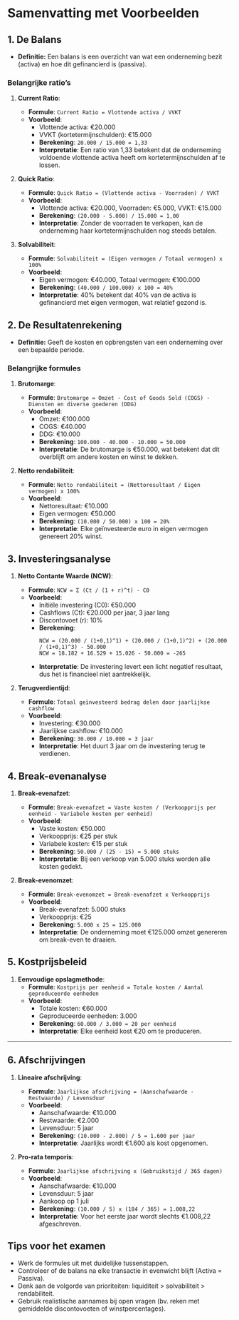 
# **Samenvatting met Voorbeelden**


## **1. De Balans**
- **Definitie:** Een balans is een overzicht van wat een onderneming bezit (activa) en hoe dit gefinancierd is (passiva).

### **Belangrijke ratio’s**
1. **Current Ratio**:
   - **Formule**: `Current Ratio = Vlottende activa / VVKT`
   - **Voorbeeld**: 
     - Vlottende activa: €20.000  
     - VVKT (kortetermijnschulden): €15.000  
     - **Berekening**: `20.000 / 15.000 = 1,33`  
     - **Interpretatie**: Een ratio van 1,33 betekent dat de onderneming voldoende vlottende activa heeft om kortetermijnschulden af te lossen.

2. **Quick Ratio**:
   - **Formule**: `Quick Ratio = (Vlottende activa - Voorraden) / VVKT`
   - **Voorbeeld**: 
     - Vlottende activa: €20.000, Voorraden: €5.000, VVKT: €15.000  
     - **Berekening**: `(20.000 - 5.000) / 15.000 = 1,00`  
     - **Interpretatie**: Zonder de voorraden te verkopen, kan de onderneming haar kortetermijnschulden nog steeds betalen.

3. **Solvabiliteit**:
   - **Formule**: `Solvabiliteit = (Eigen vermogen / Totaal vermogen) x 100%`
   - **Voorbeeld**: 
     - Eigen vermogen: €40.000, Totaal vermogen: €100.000  
     - **Berekening**: `(40.000 / 100.000) x 100 = 40%`  
     - **Interpretatie**: 40% betekent dat 40% van de activa is gefinancierd met eigen vermogen, wat relatief gezond is.



## **2. De Resultatenrekening**
- **Definitie:** Geeft de kosten en opbrengsten van een onderneming over een bepaalde periode.

### **Belangrijke formules**
1. **Brutomarge**:
   - **Formule**: `Brutomarge = Omzet - Cost of Goods Sold (COGS) - Diensten en diverse goederen (DDG)`
   - **Voorbeeld**:
     - Omzet: €100.000  
     - COGS: €40.000  
     - DDG: €10.000  
     - **Berekening**: `100.000 - 40.000 - 10.000 = 50.000`  
     - **Interpretatie**: De brutomarge is €50.000, wat betekent dat dit overblijft om andere kosten en winst te dekken.

2. **Netto rendabiliteit**:
   - **Formule**: `Netto rendabiliteit = (Nettoresultaat / Eigen vermogen) x 100%`
   - **Voorbeeld**:
     - Nettoresultaat: €10.000  
     - Eigen vermogen: €50.000  
     - **Berekening**: `(10.000 / 50.000) x 100 = 20%`  
     - **Interpretatie**: Elke geïnvesteerde euro in eigen vermogen genereert 20% winst.



## **3. Investeringsanalyse**
1. **Netto Contante Waarde (NCW)**:
   - **Formule**: `NCW = Σ (Ct / (1 + r)^t) - C0`
   - **Voorbeeld**:
     - Initiële investering (C0): €50.000  
     - Cashflows (Ct): €20.000 per jaar, 3 jaar lang  
     - Discontovoet (r): 10%  
     - **Berekening**:
       ```
       NCW = (20.000 / (1+0,1)^1) + (20.000 / (1+0,1)^2) + (20.000 / (1+0,1)^3) - 50.000
       NCW = 18.182 + 16.529 + 15.026 - 50.000 = -265
       ```
     - **Interpretatie**: De investering levert een licht negatief resultaat, dus het is financieel niet aantrekkelijk.

2. **Terugverdientijd**:
   - **Formule**: `Totaal geïnvesteerd bedrag delen door jaarlijkse cashflow`
   - **Voorbeeld**:
     - Investering: €30.000  
     - Jaarlijkse cashflow: €10.000  
     - **Berekening**: `30.000 / 10.000 = 3 jaar`  
     - **Interpretatie**: Het duurt 3 jaar om de investering terug te verdienen.



## **4. Break-evenanalyse**
1. **Break-evenafzet**:
   - **Formule**: `Break-evenafzet = Vaste kosten / (Verkoopprijs per eenheid - Variabele kosten per eenheid)`
   - **Voorbeeld**:
     - Vaste kosten: €50.000  
     - Verkoopprijs: €25 per stuk  
     - Variabele kosten: €15 per stuk  
     - **Berekening**: `50.000 / (25 - 15) = 5.000 stuks`  
     - **Interpretatie**: Bij een verkoop van 5.000 stuks worden alle kosten gedekt.

2. **Break-evenomzet**:
   - **Formule**: `Break-evenomzet = Break-evenafzet x Verkoopprijs`
   - **Voorbeeld**:
     - Break-evenafzet: 5.000 stuks  
     - Verkoopprijs: €25  
     - **Berekening**: `5.000 x 25 = 125.000`  
     - **Interpretatie**: De onderneming moet €125.000 omzet genereren om break-even te draaien.



## **5. Kostprijsbeleid**
1. **Eenvoudige opslagmethode**:
   - **Formule**: `Kostprijs per eenheid = Totale kosten / Aantal geproduceerde eenheden`
   - **Voorbeeld**:
     - Totale kosten: €60.000  
     - Geproduceerde eenheden: 3.000  
     - **Berekening**: `60.000 / 3.000 = 20 per eenheid`  
     - **Interpretatie**: Elke eenheid kost €20 om te produceren.

---

## **6. Afschrijvingen**
1. **Lineaire afschrijving**:
   - **Formule**: `Jaarlijkse afschrijving = (Aanschafwaarde - Restwaarde) / Levensduur`
   - **Voorbeeld**:
     - Aanschafwaarde: €10.000  
     - Restwaarde: €2.000  
     - Levensduur: 5 jaar  
     - **Berekening**: `(10.000 - 2.000) / 5 = 1.600 per jaar`  
     - **Interpretatie**: Jaarlijks wordt €1.600 als kost opgenomen.

2. **Pro-rata temporis**:
   - **Formule**: `Jaarlijkse afschrijving x (Gebruikstijd / 365 dagen)`
   - **Voorbeeld**:
     - Aanschafwaarde: €10.000  
     - Levensduur: 5 jaar  
     - Aankoop op 1 juli  
     - **Berekening**: `(10.000 / 5) x (184 / 365) = 1.008,22`  
     - **Interpretatie**: Voor het eerste jaar wordt slechts €1.008,22 afgeschreven.



## **Tips voor het examen**
- Werk de formules uit met duidelijke tussenstappen.  
- Controleer of de balans na elke transactie in evenwicht blijft (Activa = Passiva).  
- Denk aan de volgorde van prioriteiten: liquiditeit > solvabiliteit > rendabiliteit.  
- Gebruik realistische aannames bij open vragen (bv. reken met gemiddelde discontovoeten of winstpercentages).

